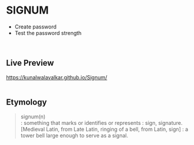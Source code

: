 # SIGNUM

  - Create password
  - Test the password strength
<br>

## Live Preview
https://kunalwalavalkar.github.io/Signum/
<br>
<br>

## Etymology

> signum(n)<br>
: something that marks or identifies or represents : sign, signature. [Medieval Latin, from Late Latin, ringing of a bell, from Latin, sign] : a tower bell large enough to serve as a signal.
